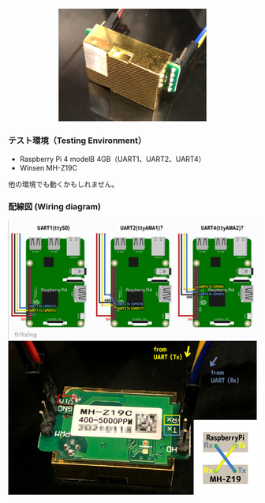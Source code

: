 <p align="center">
  <img src="img/mhz19c_omote.png" width="300">
</p>

### テスト環境（Testing Environment）

* Raspberry Pi 4 modelB 4GB（UART1、UART2、UART4）
* Winsen MH-Z19C

他の環境でも動くかもしれません。

### 配線図 (Wiring diagram)

<img src="img/raspi4.png" width="900">

<img src="img/mhz19c_ura.png" width="600">
